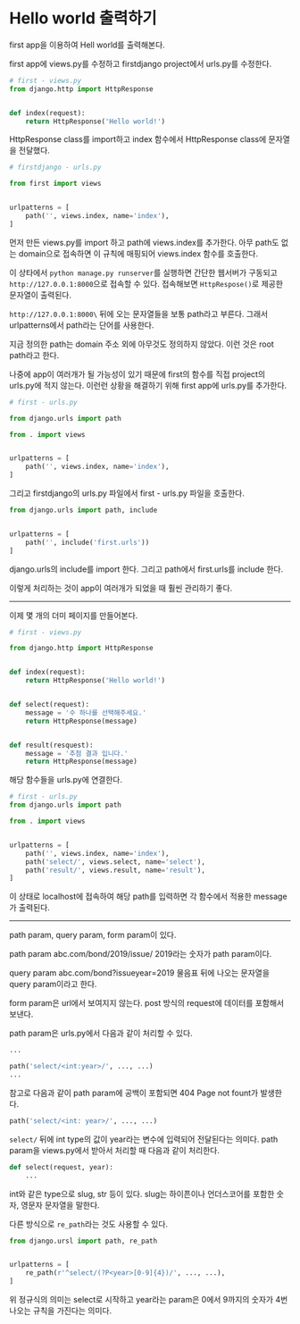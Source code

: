 # Hello world 출력하기

first app을 이용하여 Hell world를 출력해본다.

first app에 views.py를 수정하고 firstdjango project에서 urls.py를 수정한다.

```py
# first - views.py
from django.http import HttpResponse


def index(request):
    return HttpResponse('Hello world!')
```

HttpResponse class를 import하고 index 함수에서 HttpResponse class에 문자열을 전달했다.

```py
# firstdjango - urls.py

from first import views


urlpatterns = [
    path('', views.index, name='index'),
]
```

먼저 만든 views.py를 import 하고 path에 views.index를 추가한다.
아무 path도 없는 domain으로 접속하면 이 규칙에 매핑되어 views.index 함수를 호출한다.

이 상타에서 `python manage.py runserver`를 실행하면 간단한 웹서버가 구동되고 `http://127.0.0.1:8000`으로 접속할 수 있다. 접속해보면 `HttpRespose()`로 제공한 문자열이 출력된다.

`http://127.0.0.1:8000\` 뒤에 오는 문자열들을 보통 path라고 부른다. 그래서 urlpatterns에서 path라는 단어를 사용한다.

지금 정의한 path는 domain 주소 외에 아무것도 정의하지 않았다. 이런 것은 root path라고 한다.

나중에 app이 여러개가 될 가능성이 있기 때문에 first의 함수를 직접 project의 urls.py에 적지 않는다.
이런런 상황을 해결하기 위해 first app에 urls.py를 추가한다.

```py
# first - urls.py

from django.urls import path

from . import views


urlpatterns = [
    path('', views.index, name='index'),
]
```

그리고 firstdjango의 urls.py 파일에서 first - urls.py 파일을 호출한다.

```py
from django.urls import path, include


urlpatterns = [
    path('', include('first.urls'))
]
```

django.urls의 include를 import 한다. 그리고 path에서 first.urls를 include 한다.

이렇게 처리하는 것이 app이 여러개가 되었을 때 훨씬 관리하기 좋다.

---

이제 몇 개의 더미 페이지를 만들어본다.

```py
# first - views.py

from django.http import HttpResponse


def index(request):
    return HttpResponse('Hello world!')


def select(request):
    message = '수 하나를 선택해주세요.'
    return HttpResponse(message)


def result(resquest):
    message = '추첨 결과 입니다.'
    return HttpResponse(message)
```

해당 함수들을 urls.py에 연결한다.

```py
# first - urls.py
from django.urls import path

from . import views


urlpatterns = [
    path('', views.index, name='index'),
    path('select/', views.select, name='select'),
    path('result/', views.result, name='result'),
]
```

이 상태로 localhost에 접속하여 해당 path를 입력하면 각 함수에서 적용한 message가 출력된다.

---

path param, query param, form param이 있다.

path param
abc.com/bond/2019/issue/
2019라는 숫자가 path param이다.

query param
abc.com/bond?issueyear=2019
물음표 뒤에 나오는 문자열을 query param이라고 한다.

form param은 url에서 보여지지 않는다.
post 방식의 request에 데이터를 포함해서 보낸다.

path param은 urls.py에서 다음과 같이 처리할 수 있다.

```py
...

path('select/<int:year>/', ..., ...)
...
```

참고로 다음과 같이 path param에 공백이 포함되면 404 Page not fount가 발생한다.

```py
path('select/<int: year>/', ..., ...)
```

`select/` 뒤에 int type의 값이 year라는 변수에 입력되어 전달된다는 의미다.
path param을 views.py에서 받아서 처리할 때 다음과 같이 처리한다.

```py
def select(request, year):
    ...
```

int와 같은 type으로 slug, str 등이 있다.
slug는 하이픈이나 언더스코어를 포함한 숫자, 영문자 문자열을 말한다.

다른 방식으로 `re_path`라는 것도 사용할 수 있다.

```py
from django.ursl import path, re_path


urlpatterns = [
    re_path(r'^select/(?P<year>[0-9]{4})/', ..., ...),
]
```

위 정규식의 의미는 select로 시작하고 year라는 param은 0에서 9까지의 숫자가 4번 나오는 규칙을 가진다는 의미다.
